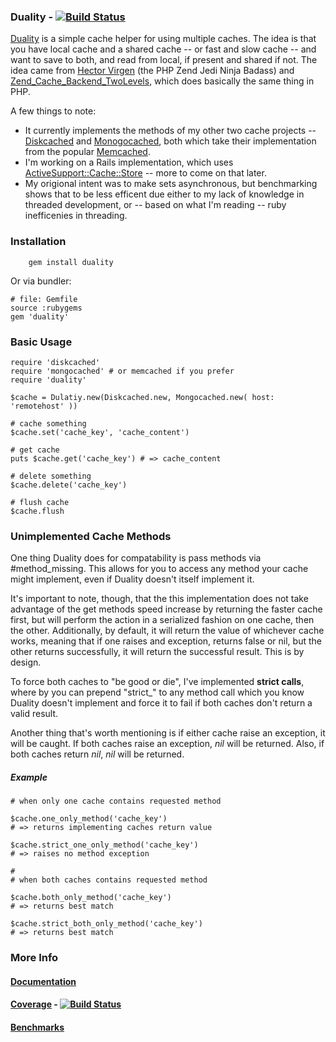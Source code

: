 ### Duality - [![Build Status](https://secure.travis-ci.org/rubyops/duality.png?branch=master)](http://travis-ci.org/rubyops/duality)

[Duality](http://github.com/rubyops/duality) is a simple cache helper for using multiple caches. The idea is that you have local cache and a shared cache -- or fast and slow cache -- and want to save to both, and read from local, if present and shared if not. The idea came from [Hector Virgen](http://www.virgentech.com/) (the PHP Zend Jedi Ninja Badass) and [Zend_Cache_Backend_TwoLevels](http://framework.zend.com/manual/en/zend.cache.backends.html#zend.cache.backends.twolevels), which does basically the same thing in PHP.

A few things to note:

* It currently implements the methods of my other two cache projects -- [Diskcached](/tag/diskcached) and [Monogocached](/tag/mongocached), both which take their implementation from the popular [Memcached](https://rubygems.org/gems/memcached).
* I'm working on a Rails implementation, which uses [ActiveSupport::Cache::Store](http://api.rubyonrails.org/classes/ActiveSupport/Cache/Store.html) -- more to come on that later.
* My origional intent was to make sets asynchronous, but benchmarking shows that to be less efficent due either to my lack of knowledge in threaded development, or -- based on what I'm reading -- ruby inefficenies in threading.


### Installation

        gem install duality 
	
Or via bundler:

	# file: Gemfile
	source :rubygems
	gem 'duality'
	

### Basic Usage

	require 'diskcached'
	require 'mongocached' # or memcached if you prefer
	require 'duality'
	
	$cache = Dulatiy.new(Diskcached.new, Mongocached.new( host: 'remotehost' ))
	
	# cache something
	$cache.set('cache_key', 'cache_content')
	
	# get cache
	puts $cache.get('cache_key') # => cache_content
	
	# delete something
	$cache.delete('cache_key')
	
	# flush cache
	$cache.flush
	
### Unimplemented Cache Methods

One thing Duality does for compatability is pass methods via #method_missing. This allows for you to access any method your cache might implement, even if Duality doesn't itself implement it. 

It's important to note, though, that the this implementation does not take advantage of the get methods speed increase by returning the faster cache first, but will perform the action in a serialized fashion on one cache, then the other. Additionally, by default, it will return the value of whichever cache works, meaning that if one raises and exception, returns false or nil, but the other returns successfully, it will return the successful result. This is by design.

To force both caches to "be good or die", I've implemented **strict calls**, where by you can prepend "strict_" to any method call which you know Duality doesn't implement and force it to fail if both caches don't return a valid result.

Another thing that's worth mentioning is if either cache raise an exception, it will be caught. If both caches raise an exception, *nil* will be returned. Also, if both caches return *nil*, *nil* will be returned.

##### Example

	# when only one cache contains requested method
	
	$cache.one_only_method('cache_key') 
	# => returns implementing caches return value
	
	$cache.strict_one_only_method('cache_key') 
	# => raises no method exception
	
	#
	# when both caches contains requested method
	
	$cache.both_only_method('cache_key')
	# => returns best match
	
	$cache.strict_both_only_method('cache_key')
	# => returns best match


### More Info

#### [Documentation](http://rubyops.github.com/duality/doc/Duality.html) 
#### [Coverage](http://rubyops.github.com/duality/coverage/) - [![Build Status](https://secure.travis-ci.org/rubyops/duality.png?branch=master)](http://travis-ci.org/rubyops/duality)
#### [Benchmarks](https://github.com/rubyops/duality/blob/master/BENCHMARK.md)

